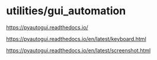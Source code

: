 # utilities/gui_automation
https://pyautogui.readthedocs.io/

https://pyautogui.readthedocs.io/en/latest/keyboard.html

https://pyautogui.readthedocs.io/en/latest/screenshot.html

